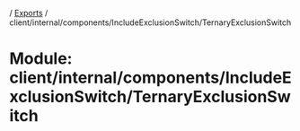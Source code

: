[](../README.md) / [Exports](../modules.md) / client/internal/components/IncludeExclusionSwitch/TernaryExclusionSwitch

# Module: client/internal/components/IncludeExclusionSwitch/TernaryExclusionSwitch
